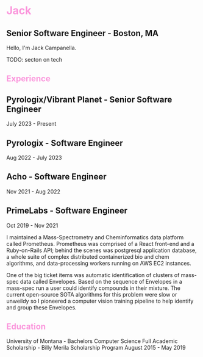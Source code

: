 <h1 style="color: #fb97dc">Jack</h1>

## Senior Software Engineer - Boston, MA

Hello, I'm Jack Campanella.

TODO: secton on tech

<h2 style="color: #fb97dc">Experience</h2>

## Pyrologix/Vibrant Planet - Senior Software Engineer

July 2023 - Present

## Pyrologix - Software Engineer

Aug 2022 - July 2023

## Acho - Software Engineer

Nov 2021 - Aug 2022

## PrimeLabs - Software Engineer

Oct 2019 - Nov 2021

I maintained a Mass-Spectrometry and Cheminformatics data platform called Prometheus. Prometheus was comprised
of a React front-end and a Ruby-on-Rails API; behind the scenes was postgresql application database, a whole suite of complex
distributed containerized bio and chem algorithms, and data-processing workers running on AWS EC2 instances.

One of the big ticket items was automatic identification of clusters of mass-spec data called Envelopes. Based on
the sequence of Envelopes in a mass-spec run a user could identify compounds in their mixture. The current open-source SOTA algorithms
for this problem were slow or unweildy so I pioneered a computer vision training pipeline to help identify and group
these Envelopes.

<h2 style="color: #fb97dc">Education</h2>

University of Montana - Bachelors Computer Science
Full Academic Scholarship - Billy Merila Scholarship Program
August 2015 - May 2019
